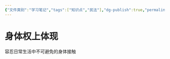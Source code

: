```yaml
---
{"文件类别":"学习笔记","tags":["知识点","民法"],"dg-publish":true,"permalink":"/学习笔记studyup/民法总论/容忍义务/","dgPassFrontmatter":true,"created":"2024-10-24T22:52:16.793+08:00","updated":"2024-11-13T19:09:03.279+08:00"}
---
```


# 身体权上体现
容忍日常生活中不可避免的身体接触
